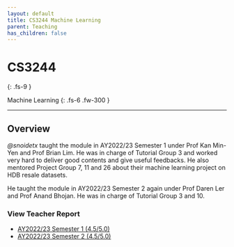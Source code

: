 ```yaml
---
layout: default
title: CS3244 Machine Learning
parent: Teaching
has_children: false
---
```


# CS3244
{: .fs-9 }

Machine Learning
{: .fs-6 .fw-300 }

---

## Overview

*@snoidetx* taught the module in AY2022/23 Semester 1 under Prof Kan Min-Yen and Prof Brian Lim. He was in charge of Tutorial Group 3 and worked very hard to deliver good contents and give useful feedbacks. He also mentored Project Group 7, 11 and 26 about their machine learning project on HDB resale datasets.

He taught the module in AY2022/23 Semester 2 again under Prof Daren Ler and Prof Anand Bhojan. He was in charge of Tutorial Group 3 and 10.

### View Teacher Report
* [AY2022/23 Semester 1 (4.5/5.0)](../pdf/cs3244-teacher-report-ay202223sem1.pdf)
* [AY2022/23 Semester 2 (4.5/5.0)](../pdf/cs3244-teacher-report-ay202223sem2.pdf)